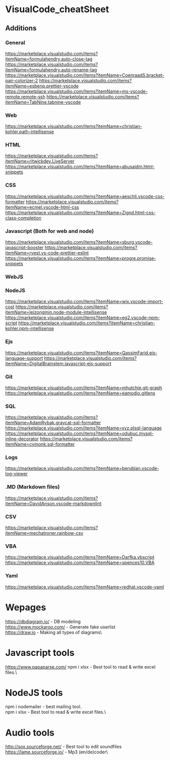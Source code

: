 # VisualCode_cheatSheet

## Additions
### General
https://marketplace.visualstudio.com/items?itemName=formulahendry.auto-close-tag
https://marketplace.visualstudio.com/items?itemName=formulahendry.auto-rename-tag
https://marketplace.visualstudio.com/items?itemName=CoenraadS.bracket-pair-colorizer-2
https://marketplace.visualstudio.com/items?itemName=esbenp.prettier-vscode
https://marketplace.visualstudio.com/items?itemName=ms-vscode-remote.remote-ssh
https://marketplace.visualstudio.com/items?itemName=TabNine.tabnine-vscode
### Web
https://marketplace.visualstudio.com/items?itemName=christian-kohler.path-intellisense
### HTML
https://marketplace.visualstudio.com/items?itemName=ritwickdey.LiveServer
https://marketplace.visualstudio.com/items?itemName=abusaidm.html-snippets
### CSS
https://marketplace.visualstudio.com/items?itemName=aeschli.vscode-css-formatter
https://marketplace.visualstudio.com/items?itemName=ecmel.vscode-html-css
https://marketplace.visualstudio.com/items?itemName=Zignd.html-css-class-completion
### Javascript (Both for web and node)
https://marketplace.visualstudio.com/items?itemName=sburg.vscode-javascript-booster
https://marketplace.visualstudio.com/items?itemName=rvest.vs-code-prettier-eslint
https://marketplace.visualstudio.com/items?itemName=progre.promise-snippets
### WebJS
### NodeJS
https://marketplace.visualstudio.com/items?itemName=wix.vscode-import-cost
https://marketplace.visualstudio.com/items?itemName=leizongmin.node-module-intellisense
https://marketplace.visualstudio.com/items?itemName=eg2.vscode-npm-script
https://marketplace.visualstudio.com/items?itemName=christian-kohler.npm-intellisense
### Ejs
https://marketplace.visualstudio.com/items?itemName=QassimFarid.ejs-language-support
https://marketplace.visualstudio.com/items?itemName=DigitalBrainstem.javascript-ejs-support
### Git
https://marketplace.visualstudio.com/items?itemName=mhutchie.git-graph
https://marketplace.visualstudio.com/items?itemName=eamodio.gitlens
### SQL
https://marketplace.visualstudio.com/items?itemName=AdamRybak.graycat-sql-formatter
https://marketplace.visualstudio.com/items?itemName=xyz.plsql-language
https://marketplace.visualstudio.com/items?itemName=odubuc.mysql-inline-decorator
https://marketplace.visualstudio.com/items?itemName=cymonk.sql-formatter
### Logs
https://marketplace.visualstudio.com/items?itemName=berublan.vscode-log-viewer
### .MD (Markdown files)
https://marketplace.visualstudio.com/items?itemName=DavidAnson.vscode-markdownlint
### CSV
https://marketplace.visualstudio.com/items?itemName=mechatroner.rainbow-csv
### VBA
https://marketplace.visualstudio.com/items?itemName=Darfka.vbscript
https://marketplace.visualstudio.com/items?itemName=spences10.VBA
### Yaml
https://marketplace.visualstudio.com/items?itemName=redhat.vscode-yaml

# Wepages
https://dbdiagram.io/ - DB modeling\
https://www.mockaroo.com/ - Generate fake userlist\
https://draw.io - Making all types of diagrams\

# Javascript tools
https://www.papaparse.com/
npm i xlsx - Best tool to read & write excel files.\

# NodeJS tools
npm i nodemailer - best mailing tool.\
npm i xlsx - Best tool to read & write excel files.\

# Audio tools
http://sox.sourceforge.net/ - Best tool to edit soundfiles\
https://lame.sourceforge.io/ - Mp3 (en/de)coder\

